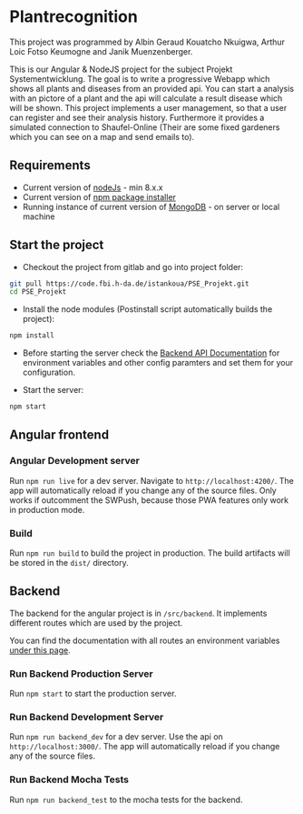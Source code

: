 # Plantrecognition

This project was programmed by Albin Geraud Kouatcho Nkuigwa, Arthur Loic Fotso Keumogne and Janik Muenzenberger.

This is our Angular & NodeJS project for the subject Projekt Systementwicklung. The goal is to write a progressive Webapp which shows all plants and diseases from an provided api. You can start a analysis with an pictore of a plant and the api will calculate a result disease which will be shown. This project implements a user management, so that a user can register and see their analysis history. Furthermore it provides a simulated connection to Shaufel-Online (Their are some fixed gardeners which you can see on a map and send emails to).

## Requirements

- Current version of [nodeJs](https://nodejs.org/en/) - min 8.x.x
- Current version of [npm package installer](https://www.npmjs.com/)
- Running instance of current version of [MongoDB](https://www.mongodb.com/) - on server or local machine

## Start the project

- Checkout the project from gitlab and go into project folder:

``` bash
git pull https://code.fbi.h-da.de/istankoua/PSE_Projekt.git
cd PSE_Projekt
```

- Install the node modules (Postinstall script automatically builds the project):

``` bash
npm install
```

- Before starting the server check the [Backend API Documentation](./src/backend/README.md) for environment variables and other config paramters and set them for your configuration.

- Start the server:

``` bash
npm start
```

## Angular frontend

### Angular Development server

Run `npm run live` for a dev server. Navigate to `http://localhost:4200/`. The app will automatically reload if you change any of the source files. Only works if outcomment the SWPush, because those PWA features only work in production mode.

### Build

Run `npm run build` to build the project in production. The build artifacts will be stored in the `dist/` directory.

## Backend

The backend for the angular project is in `/src/backend`. It implements different routes which are used by the project.

You can find the documentation with all routes an environment variables [under this page](./src/backend/README.md).

### Run Backend Production Server

Run `npm start` to start the production server.

### Run Backend Development Server

Run `npm run backend_dev` for a dev server. Use the api on `http://localhost:3000/`. The app will automatically reload if you change any of the source files.

### Run Backend Mocha Tests

Run `npm run backend_test` to the mocha tests for the backend.